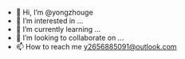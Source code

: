 - 👋 Hi, I’m @yongzhouge
- 👀 I’m interested in ...
- 🌱 I’m currently learning ...
- 💞️ I’m looking to collaborate on ...
- 📫 How to reach me y2656885091@outlook.com

<!---
yongzhouge/yongzhouge is a ✨ special ✨ repository because its `README.md` (this file) appears on your GitHub profile.
You can click the Preview link to take a look at your changes.
--->
